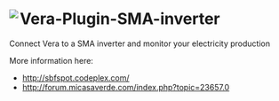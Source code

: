 # <img align="left" src="https://a-lurker.github.io/icons/SMA_inverter_50_50.png"> Vera-Plugin-SMA-inverter

Connect Vera to a SMA inverter and monitor your electricity production

More information here:
- http://sbfspot.codeplex.com/
- http://forum.micasaverde.com/index.php?topic=23657.0
